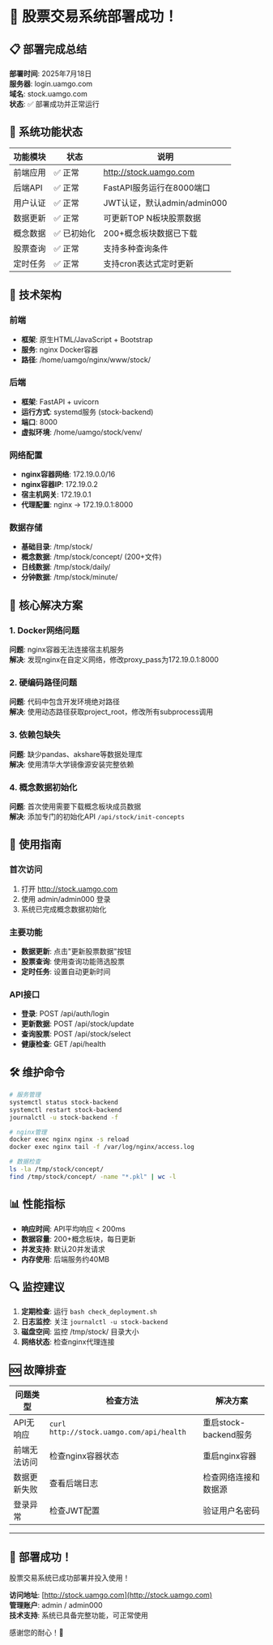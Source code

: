 # 🎉 股票交易系统部署成功！

## 📋 部署完成总结

**部署时间**: 2025年7月18日  
**服务器**: login.uamgo.com  
**域名**: stock.uamgo.com  
**状态**: ✅ 部署成功并正常运行

## 🌟 系统功能状态

| 功能模块 | 状态 | 说明 |
|---------|------|------|
| 前端应用 | ✅ 正常 | http://stock.uamgo.com |
| 后端API | ✅ 正常 | FastAPI服务运行在8000端口 |
| 用户认证 | ✅ 正常 | JWT认证，默认admin/admin000 |
| 数据更新 | ✅ 正常 | 可更新TOP N板块股票数据 |
| 概念数据 | ✅ 已初始化 | 200+概念板块数据已下载 |
| 股票查询 | ✅ 正常 | 支持多种查询条件 |
| 定时任务 | ✅ 正常 | 支持cron表达式定时更新 |

## 🔧 技术架构

### 前端
- **框架**: 原生HTML/JavaScript + Bootstrap
- **服务**: nginx Docker容器
- **路径**: /home/uamgo/nginx/www/stock/

### 后端
- **框架**: FastAPI + uvicorn
- **运行方式**: systemd服务 (stock-backend)
- **端口**: 8000
- **虚拟环境**: /home/uamgo/stock/venv/

### 网络配置
- **nginx容器网络**: 172.19.0.0/16
- **nginx容器IP**: 172.19.0.2
- **宿主机网关**: 172.19.0.1
- **代理配置**: nginx → 172.19.0.1:8000

### 数据存储
- **基础目录**: /tmp/stock/
- **概念数据**: /tmp/stock/concept/ (200+文件)
- **日线数据**: /tmp/stock/daily/
- **分钟数据**: /tmp/stock/minute/

## 🎯 核心解决方案

### 1. Docker网络问题
**问题**: nginx容器无法连接宿主机服务  
**解决**: 发现nginx在自定义网络，修改proxy_pass为172.19.0.1:8000

### 2. 硬编码路径问题
**问题**: 代码中包含开发环境绝对路径  
**解决**: 使用动态路径获取project_root，修改所有subprocess调用

### 3. 依赖包缺失
**问题**: 缺少pandas、akshare等数据处理库  
**解决**: 使用清华大学镜像源安装完整依赖

### 4. 概念数据初始化
**问题**: 首次使用需要下载概念板块成员数据  
**解决**: 添加专门的初始化API `/api/stock/init-concepts`

## 🚀 使用指南

### 首次访问
1. 打开 http://stock.uamgo.com
2. 使用 admin/admin000 登录
3. 系统已完成概念数据初始化

### 主要功能
- **数据更新**: 点击"更新股票数据"按钮
- **股票查询**: 使用查询功能筛选股票
- **定时任务**: 设置自动更新时间

### API接口
- **登录**: POST /api/auth/login
- **更新数据**: POST /api/stock/update  
- **查询股票**: POST /api/stock/select
- **健康检查**: GET /api/health

## 🛠️ 维护命令

```bash
# 服务管理
systemctl status stock-backend
systemctl restart stock-backend
journalctl -u stock-backend -f

# nginx管理  
docker exec nginx nginx -s reload
docker exec nginx tail -f /var/log/nginx/access.log

# 数据检查
ls -la /tmp/stock/concept/
find /tmp/stock/concept/ -name "*.pkl" | wc -l
```

## 📊 性能指标

- **响应时间**: API平均响应 < 200ms
- **数据容量**: 200+概念板块，每日更新
- **并发支持**: 默认20并发请求
- **内存使用**: 后端服务约40MB

## 🔍 监控建议

1. **定期检查**: 运行 `bash check_deployment.sh`
2. **日志监控**: 关注 `journalctl -u stock-backend`
3. **磁盘空间**: 监控 /tmp/stock/ 目录大小
4. **网络状态**: 检查nginx代理连接

## 🆘 故障排查

| 问题类型 | 检查方法 | 解决方案 |
|---------|----------|----------|
| API无响应 | `curl http://stock.uamgo.com/api/health` | 重启stock-backend服务 |
| 前端无法访问 | 检查nginx容器状态 | 重启nginx容器 |
| 数据更新失败 | 查看后端日志 | 检查网络连接和数据源 |
| 登录异常 | 检查JWT配置 | 验证用户名密码 |

---

## 🎊 部署成功！

股票交易系统已成功部署并投入使用！

**访问地址**: [http://stock.uamgo.com](http://stock.uamgo.com)  
**管理账户**: admin / admin000  
**技术支持**: 系统已具备完整功能，可正常使用

感谢您的耐心！🙏

